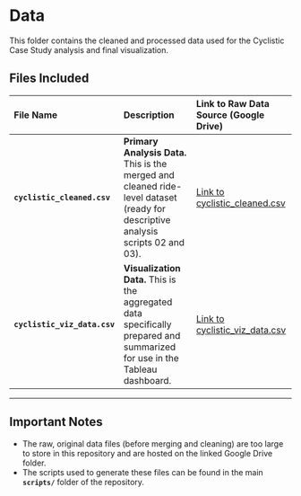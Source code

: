 
# Data

This folder contains the cleaned and processed data used for the Cyclistic Case Study analysis and final visualization.

## Files Included

| File Name | Description | Link to Raw Data Source (Google Drive) |
| :--- | :--- | :--- |
| **`cyclistic_cleaned.csv`** | **Primary Analysis Data.** This is the merged and cleaned ride-level dataset (ready for descriptive analysis scripts 02 and 03). | [Link to cyclistic_cleaned.csv](https://drive.google.com/file/d/1d_ECMBvvWUr8uD3Oj48IOUv-VY1WHH--/view?usp=drive_link) |
| **`cyclistic_viz_data.csv`** | **Visualization Data.** This is the aggregated data specifically prepared and summarized for use in the Tableau dashboard. | [Link to cyclistic_viz_data.csv](https://drive.google.com/file/d/15D3tyJsNnZdXv7Fa3BOYI77qwuw_exHG/view?usp=drive_link) |

---

## Important Notes

* The raw, original data files (before merging and cleaning) are too large to store in this repository and are hosted on the linked Google Drive folder.
* The scripts used to generate these files can be found in the main **`scripts/`** folder of the repository.
